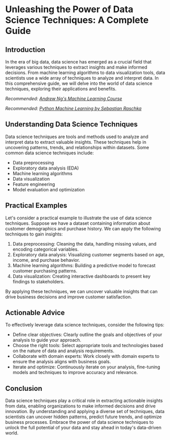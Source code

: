 # Unleashing the Power of Data Science Techniques: A Complete Guide

## Introduction

In the era of big data, data science has emerged as a crucial field that leverages various techniques to extract insights and make informed decisions. From machine learning algorithms to data visualization tools, data scientists use a wide array of techniques to analyze and interpret data. In this comprehensive guide, we will delve into the world of data science techniques, exploring their applications and benefits.

*Recommended: <a href="https://coursera.org/learn/machine-learning" target="_blank" rel="nofollow sponsored">Andrew Ng's Machine Learning Course</a>*


*Recommended: <a href="https://amazon.com/dp/B08N5WRWNW?tag=aiblogcontent-20" target="_blank" rel="nofollow sponsored">Python Machine Learning by Sebastian Raschka</a>*


## Understanding Data Science Techniques

Data science techniques are tools and methods used to analyze and interpret data to extract valuable insights. These techniques help in uncovering patterns, trends, and relationships within datasets. Some common data science techniques include:

- Data preprocessing
- Exploratory data analysis (EDA)
- Machine learning algorithms
- Data visualization
- Feature engineering
- Model evaluation and optimization

## Practical Examples

Let's consider a practical example to illustrate the use of data science techniques. Suppose we have a dataset containing information about customer demographics and purchase history. We can apply the following techniques to gain insights:

1. Data preprocessing: Cleaning the data, handling missing values, and encoding categorical variables.
2. Exploratory data analysis: Visualizing customer segments based on age, income, and purchase behavior.
3. Machine learning algorithms: Building a predictive model to forecast customer purchasing patterns.
4. Data visualization: Creating interactive dashboards to present key findings to stakeholders.

By applying these techniques, we can uncover valuable insights that can drive business decisions and improve customer satisfaction.

## Actionable Advice

To effectively leverage data science techniques, consider the following tips:

- Define clear objectives: Clearly outline the goals and objectives of your analysis to guide your approach.
- Choose the right tools: Select appropriate tools and technologies based on the nature of data and analysis requirements.
- Collaborate with domain experts: Work closely with domain experts to ensure the analysis aligns with business goals.
- Iterate and optimize: Continuously iterate on your analysis, fine-tuning models and techniques to improve accuracy and relevance.

## Conclusion

Data science techniques play a critical role in extracting actionable insights from data, enabling organizations to make informed decisions and drive innovation. By understanding and applying a diverse set of techniques, data scientists can uncover hidden patterns, predict future trends, and optimize business processes. Embrace the power of data science techniques to unlock the full potential of your data and stay ahead in today's data-driven world.